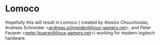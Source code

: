 # Lomoco
Hopefully this will result in Lomoco ( created by Alexios Chouchoulas, Andreas Schneider &lt;andreas.schneider@linux-gamers.net>, and  Peter Feuerer &lt;peter.feuerer@linux-gamers.net>) working for modern logitech hardware.
